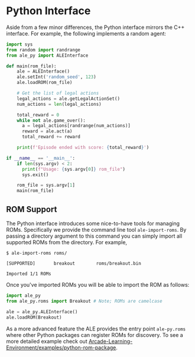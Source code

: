 # Python Interface 

Aside from a few minor differences, the Python interface mirrors the C++ interface. For example, the following implements a random agent: 

```python
import sys
from random import randrange
from ale_py import ALEInterface

def main(rom_file):
    ale = ALEInterface()
    ale.setInt('random_seed', 123)
    ale.loadROM(rom_file)

    # Get the list of legal actions
    legal_actions = ale.getLegalActionSet()
    num_actions = len(legal_actions)

    total_reward = 0
    while not ale.game_over():
      a = legal_actions[randrange(num_actions)]
      reward = ale.act(a)
      total_reward += reward

    print(f'Episode ended with score: {total_reward}')

if __name__ == '__main__':
    if len(sys.argv) < 2:
      print(f"Usage: {sys.argv[0]} rom_file")
      sys.exit()

    rom_file = sys.argv[1]
    main(rom_file)
```

## ROM Support

The Python interface introduces some nice-to-have tools for managing ROMs. Specifically we provide the command line tool `ale-import-roms`. By passing a directory argument to this command you can simply import all supported ROMs from the directory. For example,

```shell
$ ale-import-roms roms/

[SUPPORTED]       breakout        roms/breakout.bin

Imported 1/1 ROMs
```

Once you've imported ROMs you will be able to import the ROM as follows:

```py
import ale_py
from ale_py.roms import Breakout # Note; ROMs are camelcase

ale = ale_py.ALEInterface()
ale.loadROM(Breakout)
```

As a more advanced feature the ALE provides the entry point `ale-py.roms` where other Python packages can register ROMs for discovery. To see a more detailed example check out [Arcade-Learning-Environment/examples/python-rom-package](https://github.com/mgbellemare/Arcade-Learning-Environment/tree/master/examples/python-rom-package).